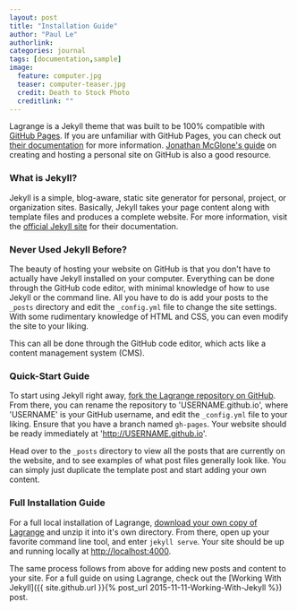 ```yaml
---
layout: post
title: "Installation Guide"
author: "Paul Le"
authorlink: 
categories: journal
tags: [documentation,sample]
image:
  feature: computer.jpg
  teaser: computer-teaser.jpg
  credit: Death to Stock Photo
  creditlink: ""
---
```


Lagrange is a Jekyll theme that was built to be 100% compatible with [GitHub Pages](https://pages.github.com/). If you are unfamiliar with GitHub Pages, you can check out [their documentation](https://help.github.com/categories/github-pages-basics/) for more information. [Jonathan McGlone's guide](http://jmcglone.com/guides/github-pages/) on creating and hosting a personal site on GitHub is also a good resource.

### What is Jekyll?

Jekyll is a simple, blog-aware, static site generator for personal, project, or organization sites. Basically, Jekyll takes your page content along with template files and produces a complete website. For more information, visit the [official Jekyll site](https://jekyllrb.com/docs/home/) for their documentation.

### Never Used Jekyll Before?

The beauty of hosting your website on GitHub is that you don't have to actually have Jekyll installed on your computer. Everything can be done through the GitHub code editor, with minimal knowledge of how to use Jekyll or the command line. All you have to do is add your posts to the `_posts` directory and edit the `_config.yml` file to change the site settings. With some rudimentary knowledge of HTML and CSS, you can even modify the site to your liking.

This can all be done through the GitHub code editor, which acts like a content management system (CMS).

### Quick-Start Guide

To start using Jekyll right away, [fork the Lagrange repository on GitHub](https://github.com/LeNPaul/Lagrange/fork). From there, you can rename the repository to 'USERNAME.github.io', where 'USERNAME' is your GitHub username, and edit the `_config.yml` file to your liking. Ensure that you have a branch named `gh-pages`. Your website should be ready immediately at 'http://USERNAME.github.io'.

Head over to the `_posts` directory to view all the posts that are currently on the website, and to see examples of what post files generally look like. You can simply just duplicate the template post and start adding your own content.

### Full Installation Guide

For a full local installation of Lagrange, [download your own copy of Lagrange](https://github.com/LeNPaul/Lagrange/archive/gh-pages.zip) and unzip it into it's own directory. From there, open up your favorite command line tool, and enter `jekyll serve`. Your site should be up and running locally at [http://localhost:4000](http://localhost:4000).

The same process follows from above for adding new posts and content to your site. For a full guide on using Lagrange, check out the [Working With Jekyll]({{ site.github.url }}{% post_url 2015-11-11-Working-With-Jekyll %}) post.

